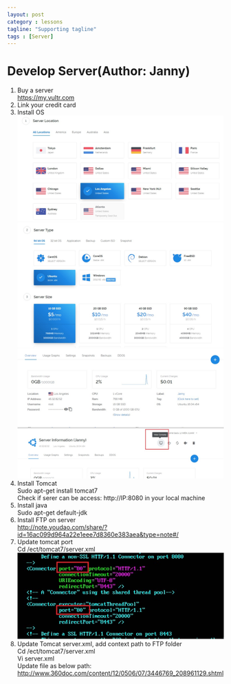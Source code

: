 ```yaml
---
layout: post
category : lessons
tagline: "Supporting tagline"
tags : [Server]
---
```


#   Develop Server(Author: Janny)            
1.	Buy a server  
        <https://my.vultr.com>      
2.	Link your credit card        
3.	Install OS  
    <img src="/assets/images/ds1.jpg" alt=" " class="img-responsive" />
    <img src="/assets/images/ds2.jpg" alt=" " class="img-responsive" />
    <img src="/assets/images/ds3.jpg" alt=" " class="img-responsive" />
    <img src="/assets/images/ds4.jpg" alt=" " class="img-responsive" />       
4.	Install Tomcat     
    Sudo apt-get install tomcat7    
    Check if serer can be access: http://IP:8080 in your local machine        
5.	Install java       
    Sudo apt-get default-jdk        
6.	Install FTP on server   
  	<http://note.youdao.com/share/?id=16ac099d964a22e1eee7d8360e383aea&type=note#/>        
7.	Update tomcat port       
    Cd /ect/tomcat7/server.xml     
    <img src="/assets/images/ds5.jpg" alt=" " class="img-responsive" />    
8.	Update Tomcat server.xml, add context path to FTP folder    
    Cd /ect/tomcat7/server.xml    
    Vi server.xml    
    Update file as below path:          
           <http://www.360doc.com/content/12/0506/07/3446769_208961129.shtml>    


